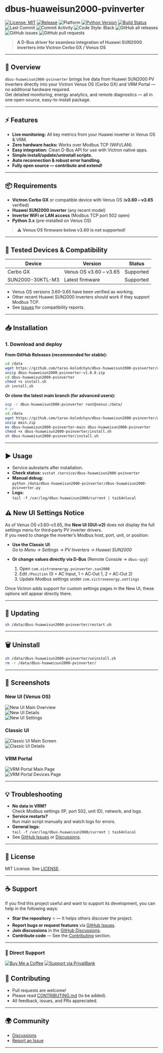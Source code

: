 # dbus-huaweisun2000-pvinverter

[![License: MIT](https://img.shields.io/badge/License-MIT-blue.svg)](LICENSE)
[![Release](https://img.shields.io/github/v/release/taras-kolodchyn/dbus-huaweisun2000-pvinverter)](https://github.com/taras-kolodchyn/dbus-huaweisun2000-pvinverter/releases)
![Platform](https://img.shields.io/badge/platform-Venus%20OS%20(Cerbo%20GX)-informational)
[![Python Version](https://img.shields.io/badge/python-3.12.9-blue.svg)](https://www.python.org/downloads/release/python-3129/)
[![Build Status](https://github.com/taras-kolodchyn/dbus-huaweisun2000-pvinverter/actions/workflows/python-ci.yml/badge.svg?branch=main)](https://github.com/taras-kolodchyn/dbus-huaweisun2000-pvinverter/actions/workflows/python-ci.yml)
![Last Commit](https://img.shields.io/github/last-commit/taras-kolodchyn/dbus-huaweisun2000-pvinverter)
![Commit Activity](https://img.shields.io/github/commit-activity/m/taras-kolodchyn/dbus-huaweisun2000-pvinverter)
![Code Style: Black](https://img.shields.io/badge/code%20style-black-000000.svg)
![GitHub all releases](https://img.shields.io/github/downloads/taras-kolodchyn/dbus-huaweisun2000-pvinverter/total)
![GitHub issues](https://img.shields.io/github/issues/taras-kolodchyn/dbus-huaweisun2000-pvinverter)
![GitHub pull requests](https://img.shields.io/github/issues-pr/taras-kolodchyn/dbus-huaweisun2000-pvinverter)

> **A D-Bus driver for seamless integration of Huawei SUN2000 inverters into Victron Cerbo GX / Venus OS**

---

## 🚀 Overview

`dbus-huaweisun2000-pvinverter` brings live data from Huawei SUN2000 PV inverters directly into your Victron Venus OS (Cerbo GX) and VRM Portal — no additional hardware required.  
Get detailed monitoring, energy analytics, and remote diagnostics — all in one open-source, easy-to-install package.

---

## ⚡ Features

- **Live monitoring:** All key metrics from your Huawei inverter in Venus OS & VRM.
- **Zero hardware hacks:** Works over Modbus TCP (WiFi/LAN).
- **Easy integration:** Clean D-Bus API for use with Victron native apps.
- **Simple install/update/uninstall scripts.**
- **Auto reconnection & robust error handling.**
- **Fully open source — contribute and extend!**

---

## 📦 Requirements

- **Victron Cerbo GX** or compatible device with Venus OS (**v3.60 – v3.65** verified)
- **Huawei SUN2000 inverter** (any recent model)
- **Inverter WiFi or LAN access** (Modbus TCP port 502 open)
- **Python 3.x** (pre-installed on Venus OS)

> ⚠️ **Venus OS firmware below v3.60 is not supported!**

---

## 🧪 Tested Devices & Compatibility

| Device           | Version                       | Status         |
|------------------|-------------------------------|----------------|
| Cerbo GX         | Venus OS v3.60 – v3.65        | Supported      |
| SUN2000-30KTL-M3 | Latest firmware               | Supported      |

- Venus OS versions 3.60–3.65 have been verified as working.
- Other recent Huawei SUN2000 inverters should work if they support Modbus TCP.
- See [Issues](https://github.com/taras-kolodchyn/dbus-huaweisun2000-pvinverter/issues) for compatibility reports.

---

## 📥 Installation

### 1. Download and deploy

**From GitHub Releases (recommended for stable):**

```bash
cd /data
wget https://github.com/taras-kolodchyn/dbus-huaweisun2000-pvinverter/releases/download/v1.0.0/dbus-huaweisun2000-pvinverter-v1.0.0.zip
unzip dbus-huaweisun2000-pvinverter-v1.0.0.zip
cd dbus-huaweisun2000-pvinverter
chmod +x install.sh
sh install.sh
```

**Or clone the latest main branch (for advanced users):**

```bash
scp -r dbus-huaweisun2000-pvinverter root@venus:/data/
# or
cd /data
wget https://github.com/taras-kolodchyn/dbus-huaweisun2000-pvinverter/archive/refs/heads/main.zip
unzip main.zip
mv dbus-huaweisun2000-pvinverter-main dbus-huaweisun2000-pvinverter
chmod +x dbus-huaweisun2000-pvinverter/install.sh
sh dbus-huaweisun2000-pvinverter/install.sh
```

---

## ▶️ Usage

- Service autostarts after installation.
- **Check status:** `svstat /service/dbus-huaweisun2000-pvinverter`
- **Manual debug:**  
  `python /data/dbus-huaweisun2000-pvinverter/dbus-huaweisun2000-pvinverter.py`
- **Logs:**  
  `tail -f /var/log/dbus-huaweisun2000/current | tai64nlocal`

## ⚠️ New UI Settings Notice

As of Venus OS v3.60–v3.65, the **New UI (GUI‑v2)** does not display the full settings menu for third‑party PV inverter drivers.  
If you need to change the inverter’s Modbus host, port, unit, or position:

- **Use the Classic UI**:  
  Go to *Menu → Settings → PV Inverters → Huawei SUN2000*

- **Or change values directly via D‑Bus** (Remote Console → `dbus-spy`):  
  1. Open `com.victronenergy.pvinverter.sun2000`  
  2. Edit `/Position` (0 = AC Input, 1 = AC‑Out 1, 2 = AC‑Out 2)  
  3. Update Modbus settings under `com.victronenergy.settings`

Once Victron adds support for custom settings pages in the New UI, these options will appear directly there.

---

## 🔄 Updating

```bash
sh /data/dbus-huaweisun2000-pvinverter/restart.sh
```

---

## 🗑️ Uninstall

```bash
sh /data/dbus-huaweisun2000-pvinverter/uninstall.sh
rm -r /data/dbus-huaweisun2000-pvinverter/
```

---

## 📸 Screenshots

### New UI (Venus OS)

![New UI Main Overview](img/new-ui/main-ui-1.png)  
![New UI Details](img/new-ui/main-ui-2.png)  
![New UI Settings](img/new-ui/main-ui-3.png)  

### Classic UI

![Classic UI Main Screen](img/classic-ui/classic-ui-1.png)  
![Classic UI Details](img/classic-ui/classic-ui-2.png)  

### VRM Portal

![VRM Portal Main Page](img/vrm/vrm-01.png)  
![VRM Portal Devices Page](img/vrm/vrm-02.png)  

---

## 💡 Troubleshooting

- **No data in VRM?**  
  Check Modbus settings (IP, port 502, unit ID), network, and logs.
- **Service restarts?**  
  Run main script manually and watch logs for errors.
- **General logs:**  
  `tail -f /var/log/dbus-huaweisun2000/current | tai64nlocal`
- See [GitHub Issues](https://github.com/taras-kolodchyn/dbus-huaweisun2000-pvinverter/issues) or [Discussions](https://github.com/taras-kolodchyn/dbus-huaweisun2000-pvinverter/discussions).

---

## 📝 License

MIT License. See [LICENSE](LICENSE).

---

## ☕ Support

If you find this project useful and want to support its development, you can help in the following ways:

- **Star the repository** ⭐ — It helps others discover the project.  
- **Report bugs or request features** via [GitHub Issues](../../issues).  
- **Join discussions** in the [GitHub Discussions](../../discussions).  
- **Contribute code** — See the [Contributing](#-contributing) section.  

---

### 💖 Direct Support

[![Buy Me a Coffee](https://img.shields.io/badge/☕_Buy_Me_a_Coffee-FE8133?style=for-the-badge&logo=buy-me-a-coffee&logoColor=white)](https://buymeacoffee.com/taras.kolodchyn)
[![Support via PrivatBank](https://img.shields.io/badge/🇺🇦_Support-via_PrivatBank-0057B7?style=for-the-badge&labelColor=FFD700&logo=paypal&logoColor=white)](https://www.privat24.ua/send/h21hq)

## 🤝 Contributing

- Pull requests are welcome!
- Please read [CONTRIBUTING.md](CONTRIBUTING.md) (to be added).
- All feedback, issues, and PRs appreciated.

---

## 🌍 Community

- [Discussions](https://github.com/taras-kolodchyn/dbus-huaweisun2000-pvinverter/discussions)
- [Report an Issue](https://github.com/taras-kolodchyn/dbus-huaweisun2000-pvinverter/issues)

---